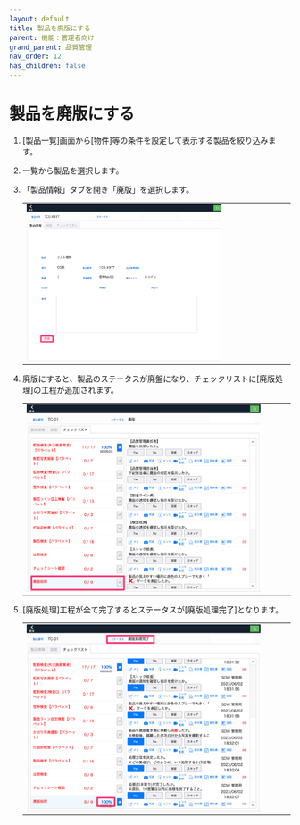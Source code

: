 ```yaml
---
layout: default
title: 製品を廃版にする
parent: 機能：管理者向け
grand_parent: 品質管理
nav_order: 12
has_children: false
---
```


# 製品を廃版にする

1. [製品一覧]画面から[物件]等の条件を設定して表示する製品を絞り込みます。

1. 一覧から製品を選択します。

1. 「製品情報」タブを開き「廃版」を選択します。

    <table><tr><td>
    <img src="../../../../assets/images/quality-control/administrator/discontinue-product/1.png" width="75%">
    </td></tr></table>

1. 廃版にすると、製品のステータスが廃盤になり、チェックリストに[廃版処理]の工程が追加されます。

    <table><tr><td>
    <img src="../../../../assets/images/quality-control/administrator/discontinue-product/2.png" width="90%">
    </td></tr></table>

1. [廃版処理]工程が全て完了するとステータスが[廃版処理完了]となります。

    <table><tr><td>
    <img src="../../../../assets/images/quality-control/administrator/discontinue-product/3.png" width="90%">
    </td></tr></table>